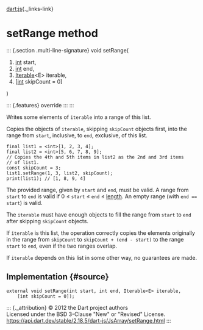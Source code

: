 [dart:js](../../dart-js/dart-js-library){._links-link}

setRange method
===============

::: {.section .multi-line-signature}
void setRange(

1.  [int](../../dart-core/int-class) start,
2.  [int](../../dart-core/int-class) end,
3.  [Iterable](../../dart-core/iterable-class)\<E\> iterable,
4.  \[[int](../../dart-core/int-class) skipCount = 0\]

)

::: {.features}
override
:::
:::

Writes some elements of `iterable` into a range of this list.

Copies the objects of `iterable`, skipping `skipCount` objects first,
into the range from `start`, inclusive, to `end`, exclusive, of this
list.

``` {.language-dart data-language="dart"}
final list1 = <int>[1, 2, 3, 4];
final list2 = <int>[5, 6, 7, 8, 9];
// Copies the 4th and 5th items in list2 as the 2nd and 3rd items
// of list1.
const skipCount = 3;
list1.setRange(1, 3, list2, skipCount);
print(list1); // [1, 8, 9, 4]
```

The provided range, given by `start` and `end`, must be valid. A range
from `start` to `end` is valid if 0 ≤ `start` ≤ `end` ≤
[length](length). An empty range (with `end == start`) is valid.

The `iterable` must have enough objects to fill the range from `start`
to `end` after skipping `skipCount` objects.

If `iterable` is this list, the operation correctly copies the elements
originally in the range from `skipCount` to `skipCount + (end - start)`
to the range `start` to `end`, even if the two ranges overlap.

If `iterable` depends on this list in some other way, no guarantees are
made.

Implementation {#source}
--------------

``` {.language-dart data-language="dart"}
external void setRange(int start, int end, Iterable<E> iterable,
    [int skipCount = 0]);
```

::: {._attribution}
© 2012 the Dart project authors\
Licensed under the BSD 3-Clause \"New\" or \"Revised\" License.\
<https://api.dart.dev/stable/2.18.5/dart-js/JsArray/setRange.html>
:::
